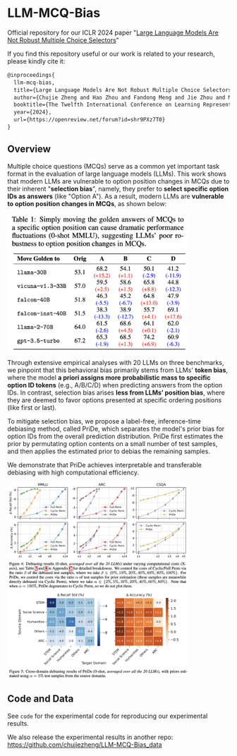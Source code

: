 # LLM-MCQ-Bias
Official repository for our ICLR 2024 paper "[Large Language Models Are Not Robust Multiple Choice Selectors](https://arxiv.org/abs/2309.03882)"

If you find this repository useful or our work is related to your research, please kindly cite it:

```latex
@inproceedings{
  llm-mcq-bias,
  title={Large Language Models Are Not Robust Multiple Choice Selectors},
  author={Chujie Zheng and Hao Zhou and Fandong Meng and Jie Zhou and Minlie Huang},
  booktitle={The Twelfth International Conference on Learning Representations},
  year={2024},
  url={https://openreview.net/forum?id=shr9PXz7T0}
}
```

## Overview

Multiple choice questions (MCQs) serve as a common yet important task format in the evaluation of large language models (LLMs). This work shows that modern LLMs are vulnerable to option position changes in MCQs due to their inherent "**selection bias**", namely, they prefer to **select specific option IDs as answers** (like "Option A"). As a result, modern LLMs are **vulnerable to option position changes in MCQs**, as shown below:

<img src="README.assets/answer_moving.png" alt="answer_moving" style="zoom: 40%;" />

Through extensive empirical analyses with 20 LLMs on three benchmarks, we pinpoint that this behavioral bias primarily stems from LLMs' **token bias**, where the model **a priori assigns more probabilistic mass to specific option ID tokens** (e.g., A/B/C/D) when predicting answers from the option IDs. In contrast, selection bias arises **less from LLMs’ position bias**, where they are deemed to favor options presented at specific ordering positions (like first or last).

To mitigate selection bias, we propose a label-free, inference-time debiasing method, called PriDe, which separates the model's prior bias for option IDs from the overall prediction distribution. PriDe first estimates the prior by permutating option contents on a small number of test samples, and then applies the estimated prior to debias the remaining samples.

We demonstrate that PriDe achieves interpretable and transferable debiasing with high computational efficiency.

<img src="README.assets/debiasing.png" alt="debiasing" style="zoom:40%;" />

<img src="README.assets/transfer.png" alt="transfer" style="zoom:40%;" />

## Code and Data

See `code` for the experimental code for reproducing our experimental results.

We also release the experimental results in another repo: https://github.com/chujiezheng/LLM-MCQ-Bias_data

